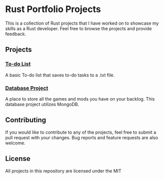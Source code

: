 # Rust Portfolio Projects

This is a collection of Rust projects that I have worked on to showcase my skills as a Rust developer. 
Feel free to browse the projects and provide feedback.

## Projects

### [To-do List](https://github.com/nuiben/rust/tree/main/todo)

A basic To-do list that saves to-do tasks to a .txt file.

### [Database Project](https://github.com/nuiben/rust/tree/main/game_list)

A place to store all the games and mods you have on your backlog. This database project utilizes MongoDB.

## Contributing

If you would like to contribute to any of the projects, feel free to submit a pull request with your changes. Bug reports and feature requests are also welcome.

## License

All projects in this repository are licensed under the MIT
